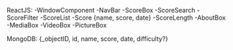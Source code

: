 ReactJS:
-WindowComponent
  -NavBar
  -ScoreBox
    -ScoreSearch
    -ScoreFilter
    -ScoreList
      -Score {name, score, date}
    -ScoreLength
  -AboutBox
  -MediaBox
    -VideoBox
    -PictureBox

MongoDB:
{_objectID, id, name, score, date, difficulty?}
